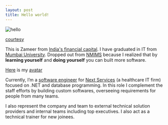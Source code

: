 ```yaml
---
layout: post
title: Hello world!
---
```


![hello](http://ticketsynergy.com/wp-content/uploads/2015/06/Hello-World.png)

[courtesy](http://ticketsynergy.com/2015/06/hello-world/)

This is Zameer from [India's financial capital](http://www.incredibleindia.org/travel/destination/mumbai/mumbai-introduction). I have graduated in IT from [Mumbai University](http://mu.ac.in). Dropped out from [NMIMS](http://www.nmims.edu/) because I realized that by **learning yourself** and **doing yourself** you can built more software.

[Here](https://avatars3.githubusercontent.com/u/11885888?v=3&s=80) is my [avatar](https://gravatar.com/)

Currently, I’m a [software engineer](https://www.linkedin.com/in/xameeramir) for [Next Services](http://www.nextservices.com/) (a healthcare IT firm) focused on .NET and database programming. In this role I complement the staff efforts by building custom softwares, overseeing requirements for people from many teams.

I also represent the company and team to external technical solution providers and internal teams including
top executives. I also act as a technical trainer for new joinees.
